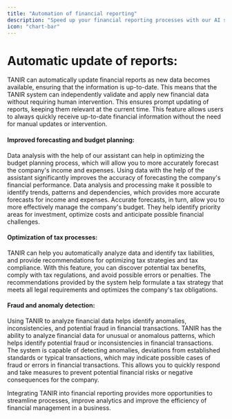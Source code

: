 ```yaml
---
title: "Automation of financial reporting"
description: "Speed up your financial reporting processes with our AI staff. Accuracy and speed in one package!"
icon: "chart-bar"
---
```


# Automatic update of reports:

TANIR can automatically update financial reports as new data becomes available, ensuring that the information is up-to-date. This means that the TANIR system can independently validate and apply new financial data without requiring human intervention. This ensures prompt updating of reports, keeping them relevant at the current time. This feature allows users to always quickly receive up-to-date financial information without the need for manual updates or intervention.

#### Improved forecasting and budget planning:

Data analysis with the help of our assistant can help in optimizing the budget planning process, which will allow you to more accurately forecast the company's income and expenses. Using data with the help of the assistant significantly improves the accuracy of forecasting the company's financial performance. Data analysis and processing make it possible to identify trends, patterns and dependencies, which provides more accurate forecasts for income and expenses. Accurate forecasts, in turn, allow you to more effectively manage the company's budget. They help identify priority areas for investment, optimize costs and anticipate possible financial challenges.

#### Optimization of tax processes:

TANIR can help you automatically analyze data and identify tax liabilities, and provide recommendations for optimizing tax strategies and tax compliance. With this feature, you can discover potential tax benefits, comply with tax regulations, and avoid possible errors or penalties. The recommendations provided by the system help formulate a tax strategy that meets all legal requirements and optimizes the company's tax obligations.

#### Fraud and anomaly detection:

Using TANIR to analyze financial data helps identify anomalies, inconsistencies, and potential fraud in financial transactions. TANIR has the ability to analyze financial data for unusual or anomalous patterns, which helps identify potential fraud or inconsistencies in financial transactions. The system is capable of detecting anomalies, deviations from established standards or typical transactions, which may indicate possible cases of fraud or errors in financial transactions. This allows you to quickly respond and take measures to prevent potential financial risks or negative consequences for the company.

Integrating TANIR into financial reporting provides more opportunities to streamline processes, improve analytics and improve the efficiency of financial management in a business.
